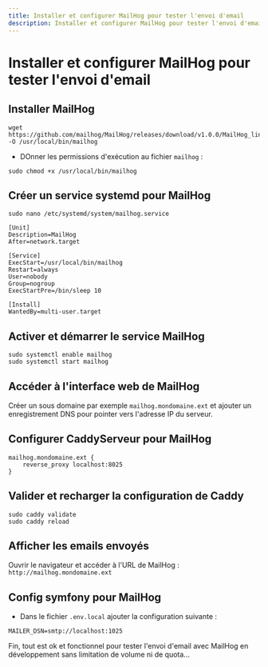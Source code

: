 ```yaml
---
title: Installer et configurer MailHog pour tester l'envoi d'email
description: Installer et configurer MailHog pour tester l'envoi d'email sur Ubuntu Server 20.04 LTS. ce MailCatcher permet de capturer et visualiser les emails envoyés par les applications web en développement très facilement.
---
```


# Installer et configurer MailHog pour tester l'envoi d'email

## Installer MailHog

```shell
wget https://github.com/mailhog/MailHog/releases/download/v1.0.0/MailHog_linux_amd64 -O /usr/local/bin/mailhog
```

- DOnner les permissions d'exécution au fichier `mailhog` :

```shell
sudo chmod +x /usr/local/bin/mailhog
```

## Créer un service systemd pour MailHog


```shell
sudo nano /etc/systemd/system/mailhog.service
```

```shell
[Unit]
Description=MailHog
After=network.target

[Service]
ExecStart=/usr/local/bin/mailhog
Restart=always
User=nobody
Group=nogroup
ExecStartPre=/bin/sleep 10

[Install]
WantedBy=multi-user.target
```

## Activer et démarrer le service MailHog

```shell
sudo systemctl enable mailhog
sudo systemctl start mailhog
```

## Accéder à l'interface web de MailHog

Créer un sous domaine par exemple `mailhog.mondomaine.ext` et ajouter un enregistrement DNS pour pointer vers l'adresse IP du serveur.

## Configurer CaddyServeur pour MailHog

```shell
mailhog.mondomaine.ext {
    reverse_proxy localhost:8025
}
```

## Valider et recharger la configuration de Caddy

```shell
sudo caddy validate
sudo caddy reload
```

## Afficher les emails envoyés

Ouvrir le navigateur et accéder à l'URL de MailHog : `http://mailhog.mondomaine.ext`

## Config symfony pour MailHog

- Dans le fichier `.env.local` ajouter la configuration suivante :

```shell
MAILER_DSN=smtp://localhost:1025
```

Fin, tout est ok et fonctionnel pour tester l'envoi d'email avec MailHog en développement sans limitation de volume ni de quota...

